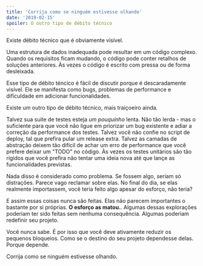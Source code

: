 ```yaml
---
title: 'Corrija como se ninguém estivesse olhando'
date: '2019-02-15'
spoiler: O outro tipo de débito técnico
---
```


Existe débito técnico que é obviamente visível.

Uma estrutura de dados inadequada pode resultar em um código complexo. Quando os requisitos ficam mudando, o código pode conter retalhos de soluções anteriores. Às vezes o código é escrito com pressa ou de forma desleixada.

Esse tipo de débito téncico é fácil de discutir porque é descaradamente visível. Ele se manifesta como bugs, problemas de performance e dificuldade em adicionar funcionalidades.

Existe um outro tipo de débito técnico, mais traiçoeiro ainda.

Talvez sua suite de testes esteja *um pouquinho* lenta. Não tão lerda - mas o suficiente para que você não ligue em priorizar um bug existente e adiar a correção da performance dos testes. Talvez você não confie no script de deploy, tal que prefira pular um release extra. Talvez as camadas de abstração deixem tão difícil de achar um erro de performance que você prefere deixar um "TODO" no código. Às vezes os testes unitários são tão rígidos que você prefira não tentar uma ideia nova até que lançe as funcionalidades previstas.

Nada disso é considerado como problema. Se fossem algo, seriam só distrações. Parece vago reclamar sobre elas. No final do dia, se elas realmente importassem, você teria feito algo apesar do esforço, não teria?

E assim essas coisas nunca são feitas. Elas não parecem importantes o bastante por si próprias. **O esforço as matou.**. Algumas dessas explorações poderiam ter sido feitas sem nenhuma consequência. Algumas poderiam redefinir seu projeto.

Você nunca sabe. É por isso que você deve ativamente reduzir os pequenos bloqueios. Como se o destino do seu projeto dependesse delas. Porque depende.

Corrija como se ninguém estivesse olhando.
